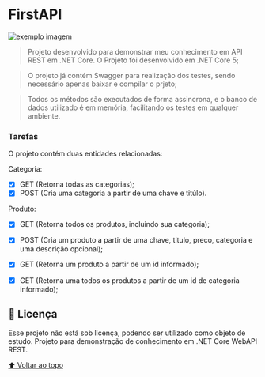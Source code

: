 # FirstAPI

<img src="PetShop2021.gif" alt="exemplo imagem">

> Projeto desenvolvido para demonstrar meu conhecimento em API REST em .NET Core. O Projeto foi desenvolvido em .NET Core 5;

> O projeto já contém Swagger para realização dos testes, sendo necessário apenas baixar e compilar o prjeto;

> Todos os métodos são executados de forma assincrona, e o banco de dados utilizado é em memória, facilitando os testes em qualquer ambiente.


### Tarefas

O projeto contém duas entidades relacionadas:

Categoria:
- [x] GET (Retorna todas as categorias);
- [x] POST (Cria uma categoria a partir de uma chave e titúlo).

Produto:
- [x] GET (Retorna todos os produtos, incluindo sua categoria);
- [x] POST (Cria um produto a partir de uma chave, titulo, preco, categoria e uma descrição opcional);
- [x] GET (Retorna um produto a partir de um id informado);
- [x] GET (Retorna uma todos os produtos a partir de um id de categoria informado);


## 📝 Licença

Esse projeto não está sob licença, podendo ser utilizado como objeto de estudo. Projeto para demonstração de conhecimento em .NET Core WebAPI REST.

[⬆ Voltar ao topo](#nome-do-projeto)<br>
